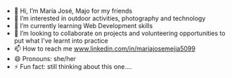 - 👋 Hi, I’m María José, Majo for my friends
- 👀 I’m interested in outdoor activities, photography and technology
- 🌱 I’m currently learning Web Development skills
- 💞️ I’m looking to collaborate on projects and volunteering opportunities to put what I've learnt into practice
- 📫 How to reach me www.linkedin.com/in/mariajosemejia5099
- 😄 Pronouns: she/her
- ⚡ Fun fact: still thinking about this one....

<!---
MajitoBrinkitos/MajitoBrinkitos is a ✨ special ✨ repository because its `README.md` (this file) appears on your GitHub profile.
You can click the Preview link to take a look at your changes.
--->
